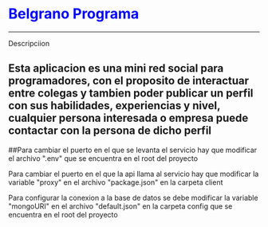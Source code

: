 # <span style="color:blue">Belgrano Programa</span>

***

 Descripciion
## Esta aplicacion es una mini red social para programadores, con el proposito de interactuar entre colegas y tambien poder publicar un perfil con sus habilidades, experiencias y nivel, cualquier persona interesada o empresa puede contactar con la persona de dicho perfil


##Para cambiar el puerto en el que se levanta el servicio hay que modificar el archivo ".env" que se encuentra en el root del proyecto


Para cambiar el puerto en el que la api llama al servicio hay que modificar la variable "proxy" en el archivo "package.json" en la carpeta client 

Para configurar la conexion a la base de datos se debe modificar la variable "mongoURI" en el archivo
 "default.json" en la carpeta config que se encuentra en el root del proyecto
